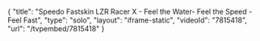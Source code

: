 {
    "title": "Speedo Fastskin LZR Racer X - Feel the Water- Feel the Speed - Feel Fast",
    "type": "solo",
    "layout": "iframe-static",
    "videoId": "7815418",
    "url": "\/tvpembed\/7815418"
}